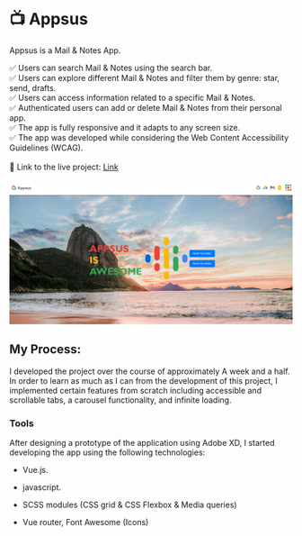 ﻿# :tv: Appsus

Appsus is a Mail & Notes App.

✅ Users can search Mail & Notes using the search bar.  
✅ Users can explore different Mail & Notes and filter them by genre: star, send, drafts.  
✅ Users can access information related to a specific Mail & Notes.  
✅ Authenticated users can add or delete Mail & Notes from their personal app.  
✅ The app is fully responsive and it adapts to any screen size.  
✅ The app was developed while considering the Web Content Accessibility Guidelines (WCAG).  
<br/>
:link: Link to the live project: [Link](https://shonchassel.github.io/Appsus/#/)  
<br/>
<img src='assets/img/apsus.PNG'/>
<br/>

## My Process:

I developed the project over the course of approximately A week and a half. In order to learn as much as I can from the development of this project, I implemented certain features from scratch including accessible and scrollable tabs, a carousel functionality, and infinite loading.

### Tools

After designing a prototype of the application using Adobe XD, I started developing the app using the following technologies:

- Vue.js. 
- javascript.

- SCSS modules (CSS grid & CSS Flexbox & Media queries)
- Vue router, Font Awesome (Icons)


